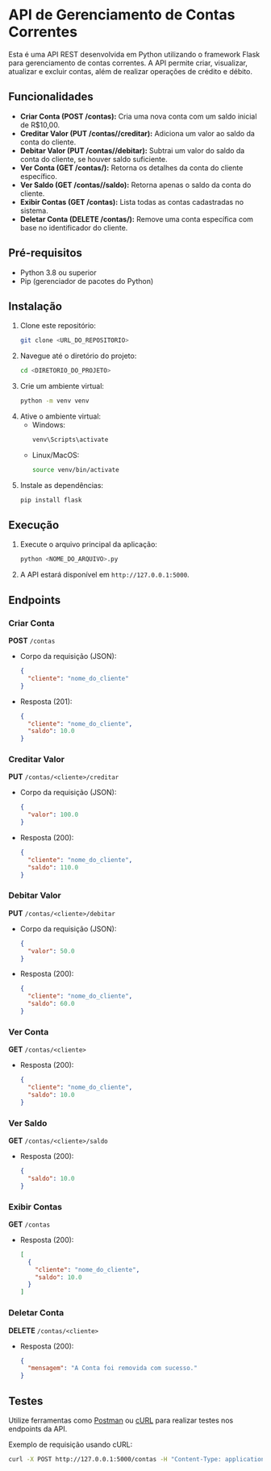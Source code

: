 # API de Gerenciamento de Contas Correntes

Esta é uma API REST desenvolvida em Python utilizando o framework Flask para gerenciamento de contas correntes. A API permite criar, visualizar, atualizar e excluir contas, além de realizar operações de crédito e débito.

## Funcionalidades
- **Criar Conta (POST /contas):** Cria uma nova conta com um saldo inicial de R$10,00.
- **Creditar Valor (PUT /contas/<cliente>/creditar):** Adiciona um valor ao saldo da conta do cliente.
- **Debitar Valor (PUT /contas/<cliente>/debitar):** Subtrai um valor do saldo da conta do cliente, se houver saldo suficiente.
- **Ver Conta (GET /contas/<cliente>):** Retorna os detalhes da conta do cliente específico.
- **Ver Saldo (GET /contas/<cliente>/saldo):** Retorna apenas o saldo da conta do cliente.
- **Exibir Contas (GET /contas):** Lista todas as contas cadastradas no sistema.
- **Deletar Conta (DELETE /contas/<cliente>):** Remove uma conta específica com base no identificador do cliente.

## Pré-requisitos
- Python 3.8 ou superior
- Pip (gerenciador de pacotes do Python)

## Instalação
1. Clone este repositório:
   ```bash
   git clone <URL_DO_REPOSITORIO>
   ```
2. Navegue até o diretório do projeto:
   ```bash
   cd <DIRETORIO_DO_PROJETO>
   ```
3. Crie um ambiente virtual:
   ```bash
   python -m venv venv
   ```
4. Ative o ambiente virtual:
   - Windows:
     ```bash
     venv\Scripts\activate
     ```
   - Linux/MacOS:
     ```bash
     source venv/bin/activate
     ```
5. Instale as dependências:
   ```bash
   pip install flask
   ```

## Execução
1. Execute o arquivo principal da aplicação:
   ```bash
   python <NOME_DO_ARQUIVO>.py
   ```
2. A API estará disponível em `http://127.0.0.1:5000`.

## Endpoints
### Criar Conta
**POST** `/contas`
- Corpo da requisição (JSON):
  ```json
  {
    "cliente": "nome_do_cliente"
  }
  ```
- Resposta (201):
  ```json
  {
    "cliente": "nome_do_cliente",
    "saldo": 10.0
  }
  ```

### Creditar Valor
**PUT** `/contas/<cliente>/creditar`
- Corpo da requisição (JSON):
  ```json
  {
    "valor": 100.0
  }
  ```
- Resposta (200):
  ```json
  {
    "cliente": "nome_do_cliente",
    "saldo": 110.0
  }
  ```

### Debitar Valor
**PUT** `/contas/<cliente>/debitar`
- Corpo da requisição (JSON):
  ```json
  {
    "valor": 50.0
  }
  ```
- Resposta (200):
  ```json
  {
    "cliente": "nome_do_cliente",
    "saldo": 60.0
  }
  ```

### Ver Conta
**GET** `/contas/<cliente>`
- Resposta (200):
  ```json
  {
    "cliente": "nome_do_cliente",
    "saldo": 10.0
  }
  ```

### Ver Saldo
**GET** `/contas/<cliente>/saldo`
- Resposta (200):
  ```json
  {
    "saldo": 10.0
  }
  ```

### Exibir Contas
**GET** `/contas`
- Resposta (200):
  ```json
  [
    {
      "cliente": "nome_do_cliente",
      "saldo": 10.0
    }
  ]
  ```

### Deletar Conta
**DELETE** `/contas/<cliente>`
- Resposta (200):
  ```json
  {
    "mensagem": "A Conta foi removida com sucesso."
  }
  ```

## Testes
Utilize ferramentas como [Postman](https://www.postman.com/) ou [cURL](https://curl.se/) para realizar testes nos endpoints da API.

Exemplo de requisição usando cURL:
```bash
curl -X POST http://127.0.0.1:5000/contas -H "Content-Type: application/json" -d '{"cliente": "cliente1"}'
